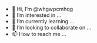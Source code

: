 - 👋 Hi, I’m @whgwpcmhqg
- 👀 I’m interested in ...
- 🌱 I’m currently learning ...
- 💞️ I’m looking to collaborate on ...
- 📫 How to reach me ...

<!---
whgwpcmhqg/whgwpcmhqg is a ✨ special ✨ repository because its `README.md` (this file) appears on your GitHub profile.
You can click the Preview link to take a look at your changes.
--->
